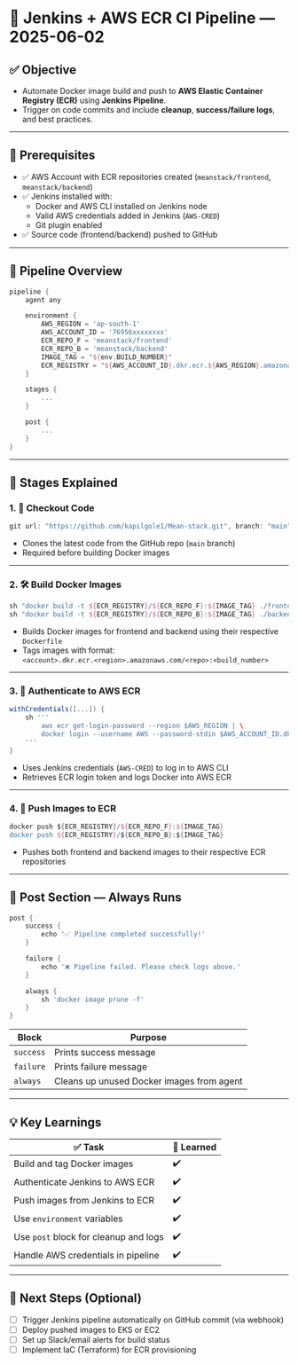 # 📘 Jenkins + AWS ECR CI Pipeline — 2025-06-02

## ✅ Objective

- Automate Docker image build and push to **AWS Elastic Container Registry (ECR)** using **Jenkins Pipeline**.
- Trigger on code commits and include **cleanup**, **success/failure logs**, and best practices.

---

## 🧱 Prerequisites

- ✅ AWS Account with ECR repositories created (`meanstack/frontend`, `meanstack/backend`)
- ✅ Jenkins installed with:
  - Docker and AWS CLI installed on Jenkins node
  - Valid AWS credentials added in Jenkins (`AWS-CRED`)
  - Git plugin enabled
- ✅ Source code (frontend/backend) pushed to GitHub

---

## 🧪 Pipeline Overview

```groovy
pipeline {
    agent any

    environment {
        AWS_REGION = 'ap-south-1'
        AWS_ACCOUNT_ID = '76956xxxxxxxx'
        ECR_REPO_F = 'meanstack/frontend'
        ECR_REPO_B = 'meanstack/backend'
        IMAGE_TAG = "${env.BUILD_NUMBER}"
        ECR_REGISTRY = "${AWS_ACCOUNT_ID}.dkr.ecr.${AWS_REGION}.amazonaws.com"
    }

    stages {
        ...
    }

    post {
        ...
    }
}
```

---

## 🔁 Stages Explained

### 1. 🔄 Checkout Code

```groovy
git url: "https://github.com/kapilgole1/Mean-stack.git", branch: "main"
```

- Clones the latest code from the GitHub repo (`main` branch)
- Required before building Docker images

---

### 2. 🛠️ Build Docker Images

```groovy
sh "docker build -t ${ECR_REGISTRY}/${ECR_REPO_F}:${IMAGE_TAG} ./frontend"
sh "docker build -t ${ECR_REGISTRY}/${ECR_REPO_B}:${IMAGE_TAG} ./backend"
```

- Builds Docker images for frontend and backend using their respective `Dockerfile`
- Tags images with format:  
  `<account>.dkr.ecr.<region>.amazonaws.com/<repo>:<build_number>`

---

### 3. 🔐 Authenticate to AWS ECR

```groovy
withCredentials([...]) {
    sh '''
        aws ecr get-login-password --region $AWS_REGION | \
        docker login --username AWS --password-stdin $AWS_ACCOUNT_ID.dkr.ecr.$AWS_REGION.amazonaws.com
    '''
}
```

- Uses Jenkins credentials (`AWS-CRED`) to log in to AWS CLI
- Retrieves ECR login token and logs Docker into AWS ECR

---

### 4. 🚀 Push Images to ECR

```groovy
docker push ${ECR_REGISTRY}/${ECR_REPO_F}:${IMAGE_TAG}
docker push ${ECR_REGISTRY}/${ECR_REPO_B}:${IMAGE_TAG}
```

- Pushes both frontend and backend images to their respective ECR repositories

---

## 🧹 Post Section — Always Runs

```groovy
post {
    success {
        echo '✅ Pipeline completed successfully!'
    }

    failure {
        echo '❌ Pipeline failed. Please check logs above.'
    }

    always {
        sh 'docker image prune -f'
    }
}
```

| Block      | Purpose                                   |
|------------|-------------------------------------------|
| `success`  | Prints success message                    |
| `failure`  | Prints failure message                    |
| `always`   | Cleans up unused Docker images from agent |

---

## 💡 Key Learnings

| ✅ Task                                | 🚀 Learned |
|----------------------------------------|------------|
| Build and tag Docker images            | ✔️         |
| Authenticate Jenkins to AWS ECR        | ✔️         |
| Push images from Jenkins to ECR        | ✔️         |
| Use `environment` variables            | ✔️         |
| Use `post` block for cleanup and logs  | ✔️         |
| Handle AWS credentials in pipeline     | ✔️         |

---

## 📌 Next Steps (Optional)

- [ ] Trigger Jenkins pipeline automatically on GitHub commit (via webhook)
- [ ] Deploy pushed images to EKS or EC2
- [ ] Set up Slack/email alerts for build status
- [ ] Implement IaC (Terraform) for ECR provisioning
